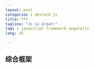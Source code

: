 ```yaml
---
layout: post
categories : devtech js
title: ***
tagline: "Js is Great!"
tags : javascript framework angularjs
lang: zh

---
```

## 综合框架
